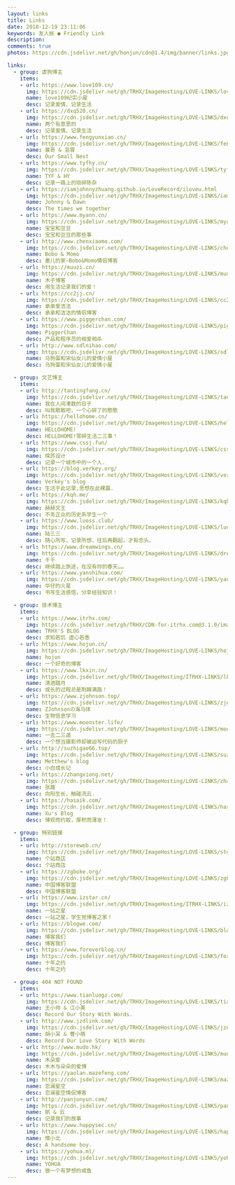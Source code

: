 ```yaml
---
layout: links
title: Links
date: 2018-12-19 23:11:06
keywords: 友人帐 ● Friendly Link
description: 
comments: true
photos: https://cdn.jsdelivr.net/gh/honjun/cdn@1.4/img/banner/links.jpg

links:
  - group: 虐狗博主
    items:
    - url: https://www.love109.cn/
      img: https://cdn.jsdelivr.net/gh/TRHX/ImageHosting/LOVE-LINKS/love109.jpg
      name: love109纪实小屋
      desc: 记录爱情、记录生活
    - url: https://dxq520.cn/
      img: https://cdn.jsdelivr.net/gh/TRHX/ImageHosting/LOVE-LINKS/dxq520.png
      name: 两个有意思的
      desc: 记录爱情、记录生活
    - url: https://www.fengyunxiao.cn/
      img: https://cdn.jsdelivr.net/gh/TRHX/ImageHosting/LOVE-LINKS/fengyunxiao.jpg
      name: 晨哥 & 芸霄
      desc: Our Small Nest
    - url: https://www.tyfhy.cn/
      img: https://cdn.jsdelivr.net/gh/TRHX/ImageHosting/LOVE-LINKS/tyfhy.jpg
      name: TYF & HY
      desc: 记录一路上的琐碎陈杂
    - url: https://iamjohnnyzhuang.github.io/LoveRecord/iloveu.html
      img: https://cdn.jsdelivr.net/gh/TRHX/ImageHosting/LOVE-LINKS/iamjohnnyzhuang.jpg
      name: Johnny & Dawn
      desc: The times we together
    - url: https://www.myann.cn/
      img: https://cdn.jsdelivr.net/gh/TRHX/ImageHosting/LOVE-LINKS/myann.png
      name: 宝宝和豆豆
      desc: 宝宝和豆豆的那些事
    - url: http://www.chenxiaomo.com/
      img: https://cdn.jsdelivr.net/gh/TRHX/ImageHosting/LOVE-LINKS/chenxiaomo.png
      name: Bobo & Momo
      desc: 墨儿的家–Bobo&Momo情侣博客
    - url: https://muuzi.cn/
      img: https://cdn.jsdelivr.net/gh/TRHX/ImageHosting/LOVE-LINKS/muuzi.png
      name: 木子博客
      desc: 用生活记录我们的爱！
    - url: https://cc2jj.cn/
      img: https://cdn.jsdelivr.net/gh/TRHX/ImageHosting/LOVE-LINKS/cc2jj.jpg
      name: 承承爱洁洁
      desc: 承承和洁洁的情侣博客
    - url: https://www.piggerchan.com/
      img: https://cdn.jsdelivr.net/gh/TRHX/ImageHosting/LOVE-LINKS/piggerchan.png
      name: PiggerChan
      desc: 产品和程序员的相爱相杀
    - url: http://www.sdlnihao.com/
      img: https://cdn.jsdelivr.net/gh/TRHX/ImageHosting/LOVE-LINKS/sdlnihao.jpg
      name: 马狗蛋和宋仙女儿的爱情小屋
      desc: 马狗蛋和宋仙女儿的爱情小屋

  - group: 文艺博主
    items:
    - url: http://tantingfang.cn/
      img: https://cdn.jsdelivr.net/gh/TRHX/ImageHosting/LOVE-LINKS/tantingfang.png
      name: 我在人间凑数的日子
      desc: 叫我敢敢吧，一个心碎了的憨憨
    - url: https://hellohome.cn/
      img: https://cdn.jsdelivr.net/gh/TRHX/ImageHosting/LOVE-LINKS/hellohome.png
      name: HELLOHOME!
      desc: HELLOHOME!零碎生活二三事！
    - url: https://www.cssj.fun/
      img: https://cdn.jsdelivr.net/gh/TRHX/ImageHosting/LOVE-LINKS/cssj.jpg
      name: 琛苏设计
      desc: 记录一个城市中的一个人.
    - url: https://blog.verkey.org/
      img: https://cdn.jsdelivr.net/gh/TRHX/ImageHosting/LOVE-LINKS/verkey.jpeg
      name: Verkey's blog
      desc: 生活于此记录,思想在此裸露.
    - url: https://kqh.me/
      img: https://cdn.jsdelivr.net/gh/TRHX/ImageHosting/LOVE-LINKS/kqh.jpg
      name: 赫赫文王
      desc: 不务正业的历史系学生一个
    - url: https://www.luoss.club/
      img: https://cdn.jsdelivr.net/gh/TRHX/ImageHosting/LOVE-LINKS/luoss.jpg
      name: 陆三三
      desc: 随心所写，记录所想，往后再翻起，才有念头。
    - url: https://www.dreamwings.cn/
      img: https://cdn.jsdelivr.net/gh/TRHX/ImageHosting/LOVE-LINKS/dreamwings.jpg
      name: 千千
      desc: 继续踏上旅途，在没有你的春天……
    - url: https://www.yanshihua.com/
      img: https://cdn.jsdelivr.net/gh/TRHX/ImageHosting/LOVE-LINKS/yanshihua.png
      name: 华仔的火星
      desc: 书写生活感悟，分享经验知识！

  - group: 技术博主
    items:
    - url: https://www.itrhx.com/
      img: https://cdn.jsdelivr.net/gh/TRHX/CDN-for-itrhx.com@3.1.0/images/trhx.png
      name: TRHX'S BLOG
      desc: 求知若饥 虚心若愚
    - url: https://www.hojun.cn/
      img: https://cdn.jsdelivr.net/gh/TRHX/ImageHosting/LOVE-LINKS/hojun.jpg
      name: hojun
      desc: 一个好奇的博客
    - url: https://www.lkxin.cn/
      img: https://cdn.jsdelivr.net/gh/TRHX/ImageHosting/ITRHX-LINKS/lkxinblog.png
      name: 清酒踏月
      desc: 成长的过程总是荆棘满路！
    - url: https://www.zjohnson.top/
      img: https://cdn.jsdelivr.net/gh/TRHX/ImageHosting/LOVE-LINKS/zjohnson.jpg
      name: ZJohnsonの海马体
      desc: 生物信息学习
    - url: https://www.moonster.life/
      img: https://cdn.jsdelivr.net/gh/TRHX/ImageHosting/LOVE-LINKS/moonster.jpg
      name: 一去二三遥
      desc: 一个想当摄影师却被迫写代码的厨子
    - url: http://suzhigao66.top/
      img: https://cdn.jsdelivr.net/gh/TRHX/ImageHosting/LOVE-LINKS/suzhigao66.jpg
      name: Metthew's blog
      desc: 小白成长记
    - url: https://zhangxiong.net/
      img: https://cdn.jsdelivr.net/gh/TRHX/ImageHosting/LOVE-LINKS/zhangxiong.jpg
      name: 张雄
      desc: 向阳生长，触碰流云.
    - url: https://hasaik.com/
      img: https://cdn.jsdelivr.net/gh/TRHX/ImageHosting/LOVE-LINKS/hasaik.jpg
      name: Xu's Blog
      desc: 博观而约取，厚积而薄发！

  - group: 特别链接
    items:
    - url: http://storeweb.cn/
      img: https://cdn.jsdelivr.net/gh/TRHX/ImageHosting/LOVE-LINKS/storeweb.png
      name: 个站商店
      desc: 个站商店
    - url: https://zgboke.org/
      img: https://cdn.jsdelivr.net/gh/TRHX/ImageHosting/LOVE-LINKS/zgboke.png
      name: 中国博客联盟
      desc: 中国博客联盟
    - url: https://www.izstar.cn/
      img: https://cdn.jsdelivr.net/gh/TRHX/ImageHosting/ITRHX-LINKS/izstar.png
      name: 一站之星
      desc: 一站之星，学生党博客之家！
    - url: https://blogwe.com/
      img: https://cdn.jsdelivr.net/gh/TRHX/ImageHosting/LOVE-LINKS/blogwe.png
      name: 博客我们
      desc: 博客我们
    - url: https://www.foreverblog.cn/
      img: https://cdn.jsdelivr.net/gh/TRHX/ImageHosting/LOVE-LINKS/foreverblog.jpg
      name: 十年之约
      desc: 十年之约

  - group: 404 NOT FOUND
    items:
    - url: https://www.tianluogz.com/
      img: https://cdn.jsdelivr.net/gh/TRHX/ImageHosting/LOVE-LINKS/tianluogz.jpg
      name: 王小帅 & 江小美
      desc: Record Our Story With Words.
    - url: http://www.jzdlink.com/
      img: https://cdn.jsdelivr.net/gh/TRHX/ImageHosting/LOVE-LINKS/jzdlink.png
      name: 胡小呆 & 曹小萌
      desc: Record Our Love Story With Words
    - url: http://www.mudo.hk/
      img: https://cdn.jsdelivr.net/gh/TRHX/ImageHosting/LOVE-LINKS/mudo.png
      name: 木朵爱
      desc: 木木与朵朵的爱博
    - url: https://yaolan.mazefeng.com/
      img: https://cdn.jsdelivr.net/gh/TRHX/ImageHosting/LOVE-LINKS/mazefeng.png
      name: 恋澜星空
      desc: 恋澜星空情侣博客
    - url: http://panjunyun.com/
      img: https://cdn.jsdelivr.net/gh/TRHX/ImageHosting/LOVE-LINKS/panjunyun.jpg
      name: 航 & 云
      desc: 记录我们的故事
    - url: https://www.happysec.cn/
      img: https://cdn.jsdelivr.net/gh/TRHX/ImageHosting/LOVE-LINKS/happysec.jpg
      name: 情小北
      desc: A handsome boy.
    - url: https://yohua.ml/
      img: https://cdn.jsdelivr.net/gh/TRHX/ImageHosting/LOVE-LINKS/yohua.jpg
      name: YOHUA
      desc: 做一个有梦想的咸鱼
---
```

